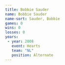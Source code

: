 ```yaml
---
title: Bobbie Sauder
name: Bobbie Sauder
name-sort: Sauder, Bobbie
games: 0
wins: 0
losses: 0
years:
 - year: 2008
   event: Hearts
   team: "NL"
   position: Alternate
---
```

